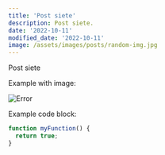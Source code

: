```yaml
---
title: 'Post siete'
description: Post siete.
date: '2022-10-11'
modified_date: '2022-10-11'
image: /assets/images/posts/random-img.jpg
---
```


Post siete

Example with image:

![Error](@@baseUrl@@/assets/images/posts/error.png)

Example code block:

```js
function myFunction() {
  return true;
}
```
